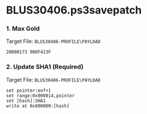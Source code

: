 # BLUS30406.ps3savepatch

### 1. Max Gold

Target File: `BLUS30406-PROFILE\PAYLOAD`

```
20000173 000F423F
```

### 2. Update SHA1 (Required)

Target File: `BLUS30406-PROFILE\PAYLOAD`

```
set pointer:eof+1
set range:0x000014,pointer
set [hash]:SHA1
write at 0x000000:[hash]
```


